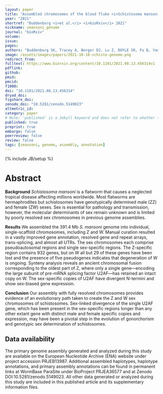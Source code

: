 ```yaml
---
layout: paper
title: "Assembled chromosomes of the blood fluke <i>Schistosoma mansoni</i> provide insight into the evolution of its ZW sex-determination system"
year: "2021"
shortref: "Buddenborg <i>et al.</i> <i>bioRxiv</i> 2021"
nickname: smansoni_genome
journal: "bioRxiv"
volume: 
issue:
pages: 
authors: "Buddenborg SK, Tracey A, Berger DJ, Lu Z, DOYLE SR, Fu B, Yang F, Reid AJ, Rodgers FH, Rinaldi G, Sankaranarayanan G, Bohme U, Holroyd N, Berriman M"
image: /assets/images/papers/2021-10-18-schisto-genome.png
redirect_from: 
fulltext: https://www.biorxiv.org/content/10.1101/2021.08.13.456314v1 
pdflink: 
github:
pmid: 
pmcid: 
f1000: 
doi: "10.1101/2021.08.13.456314"
dryad_doi:
figshare_doi: 
zenodo_doi: "10.5281/zenodo.5149023"
altmetric_id: 
category: paper
# Note: 'published' is a Jekyll keyword and does not refer to whether the paper is published, but rather to whether this Markdown should be part of the rendered site.
published: true
preprint: true
embargo: false	
peerreview: false
review: false
tags: [smansoni, genome, assembly, annotation]
---
```

{% include JB/setup %}

# Abstract 

**Background** *Schistosoma mansoni* is a flatworm that causes a neglected tropical disease affecting millions worldwide. Most flatworms are hermaphrodites but schistosomes have genotypically determined male (ZZ) and female (ZW) sexes. Sex is essential for pathology and transmission, however, the molecular determinants of sex remain unknown and is limited by poorly resolved sex chromosomes in previous genome assemblies.

**Results** We assembled the 391.4 Mb *S. mansoni* genome into individual, single-scaffold chromosomes, including Z and W. Manual curation resulted in a vastly improved gene annotation, resolved gene and repeat arrays, trans-splicing, and almost all UTRs. The sex chromosomes each comprise pseudoautosomal regions and single sex-specific regions. The Z-specific region contains 932 genes, but on W all but 29 of these genes have been lost and the presence of five pseudogenes indicates that degeneration of W is ongoing. Synteny analysis reveals an ancient chromosomal fusion corresponding to the oldest part of Z, where only a single gene—encoding the large subunit of pre-mRNA splicing factor U2AF—has retained an intact copy on W. The sex-specific copies of U2AF have divergent N-termini and show sex-biased gene expression.

**Conclusion** Our assembly with fully resolved chromosomes provides evidence of an evolutionary path taken to create the Z and W sex chromosomes of schistosomes. Sex-linked divergence of the single U2AF gene, which has been present in the sex-specific regions longer than any other extant gene with distinct male and female specific copies and expression, may have been a pivotal step in the evolution of gonorchorism and genotypic sex determination of schistosomes.

## Data availability

The primary genome assembly generated and analyzed during this study are available on the European Nucleotide Archive (ENA) website under project accession PRJEB13987. Additional assembled haplotypes, haplotype annotations, and primary assembly annotations can be found in permanent links at WormBase ParaSite under BioProject PRJEA36577 and at Zenodo DOI:10.5281/zenodo.5149023. All other data generated or analyzed during this study are included in this published article and its supplementary information files. 
